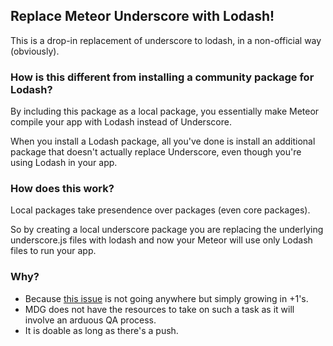 ## Replace Meteor Underscore with Lodash!

This is a drop-in replacement of underscore to lodash, in a non-official way (obviously).

### How is this different from installing a community package for Lodash?

By including this package as a local package, you essentially make Meteor compile your app with Lodash instead of Underscore. 

When you install a Lodash package, all you've done is install an additional package that doesn't actually replace Underscore, even though you're using Lodash in your app.

### How does this work?

Local packages take presendence over packages (even core packages). 

So by creating a local underscore package you are replacing the underlying underscore.js files with lodash and now your Meteor will use only Lodash files to run your app.

### Why?

- Because [this issue](https://github.com/meteor/meteor/issues/1009) is not going anywhere but simply growing in +1's.
- MDG does not have the resources to take on such a task as it will involve an arduous QA process.
- It is doable as long as there's a push.

